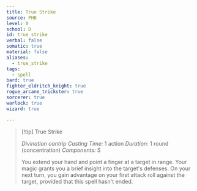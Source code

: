 ```yaml
---
title: True Strike
source: PHB
level: 0
school: D
id: true_strike
verbal: false
somatic: true
material: false
aliases:
  - true_strike
tags:
  - spell
bard: true
fighter_eldritch_knight: true
rogue_arcane_trickster: true
sorcerer: true
warlock: true
wizard: true

---
```

>[!tip] True Strike
>
> *Divination cantrip*
> *Casting Time:* 1 action
> *Duration:* 1 round (concentration)
> *Components:* S
>
>You extend your hand and point a finger at a target in range. Your magic grants you a brief insight into the target's defenses. On your next turn, you gain advantage on your first attack roll against the target, provided that this spell hasn't ended.
>

